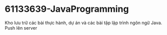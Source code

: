 # 61133639-JavaProgramming
Kho lưu trữ các bài thực hành, dự án và các bài tập lập trình ngôn ngữ Java.
Push lên server
